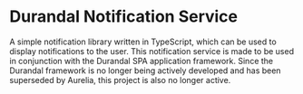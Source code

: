 # Durandal Notification Service

A simple notification library written in TypeScript, which can be used to display notifications to the user. This notification service is made to be used in conjunction with the Durandal SPA application framework. Since the Durandal framework is no longer being actively developed and has been superseded by Aurelia, this project is also no longer active.

